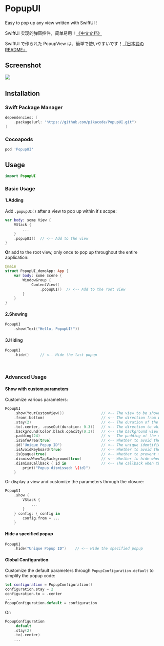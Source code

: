# PopupUI
Easy to pop up any view written with SwiftUI！ 

SwiftUI 实现的弹窗控件，简单易用！[《中文文档》](README_CN.md)

SwiftUI で作られた PopupView は、簡単で使いやすいです！[『日本語のREADME』](README_JP.md)


 

## Screenshot
![](Screenshot/1.gif)
　　
　　
　　
## Installation

### Swift Package Manager

```swift
dependencies: [
    .package(url: "https://github.com/pikacode/PopupUI.git")
]
```


### Cocoapods

```ruby
pod 'PopupUI'
```

  

## Usage
```swift
import PopupUI
```

### Basic Usage

#### 1.Adding
Add `.popupUI()` after a view to pop up within it's scope:
```swift
var body: some View {
    VStack {
        ...
    }
    .popupUI()  // <-- Add to the view
}
```
**Or** add to the root view, only once to pop up throughout the entire application:
```swift
@main
struct PopupUI_demoApp: App {
    var body: some Scene {
        WindowGroup {
            ContentView()
                .popupUI()  // <-- Add to the root view
        }
    }
}
```

#### 2.Showing
```swift
PopupUI
    .show(Text("Hello, PopupUI!"))
```


#### 3.Hiding
```swift
PopupUI
    .hide()     // <-- Hide the last popup 
```


​    
### Advanced Usage
#### Show with custom parameters
Customize various parameters:
```swift
PopupUI
    .show(YourCustomView())                 // <-- The view to be shown
    .from(.bottom)                          // <-- The direction from which the view is shown
    .stay(2)                                // <-- The duration of the view staying
    .to(.center, .easeOut(duration: 0.3))   // <-- The direction to which the view is hidden and the animation
    .background(Color.black.opacity(0.3))   // <-- The background view
    .padding(24)                            // <-- The padding of the view
    .isSafeArea(true)                       // <-- Whether to avoid the safe area
    .id("Unique Popup ID")                  // <-- The unique identifier, when not passed, the same id is used by default, so only one popup can be displayed at a time, you can display multiple popups at the same time by setting different ids
    .isAvoidKeyboard(true)                  // <-- Whether to avoid the keyboard
    .isOpaque(true)                         // <-- Whether to prevent the user from interacting with the background view
    .dismissWhenTapBackground(true)         // <-- Whether to hide when the background view is tapped
    .dismissCallback { id in                // <-- The callback when the view is hidden
        print("Popup dismissed: \(id)")
    }
```

Or display a view and customize the parameters through the closure:
```swift
PopupUI
    .show {
        VStack {
            ...
        }
    } config: { config in
        config.from = ...
    }
```

#### Hide a specified popup
```swift
PopupUI
    .hide("Unique Popup ID")    // <-- Hide the specified popup
```

  

#### Global Configuration
Customize the default parameters through `PopupConfiguration.default` to simplify the popup code:
```swift
let configuration = PopupConfiguration()
configuration.stay = 2
configuration.to = .center
...
PopupConfiguration.default = configuration
```
Or:
```swift
PopupConfiguration
    .default
    .stay(2)
    .to(.center)
    ...
```
